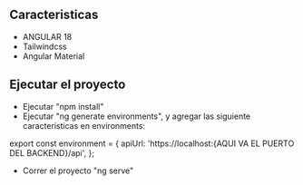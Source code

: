 ## Caracteristicas
- ANGULAR 18
- Tailwindcss
- Angular Material

## Ejecutar el proyecto

- Ejecutar "npm install"
- Ejecutar "ng generate environments", y agregar las siguiente caracteristicas en environments:

export const environment = {
  apiUrl: 'https://localhost:{AQUI VA EL PUERTO DEL BACKEND}/api',
};

- Correr el proyecto "ng serve"






